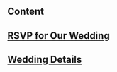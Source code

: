 ## Content

## [RSVP for Our Wedding](http://kristyandshane.rsvpify.com)

## [Wedding Details](https://withjoy.com/kristyandshane/)
